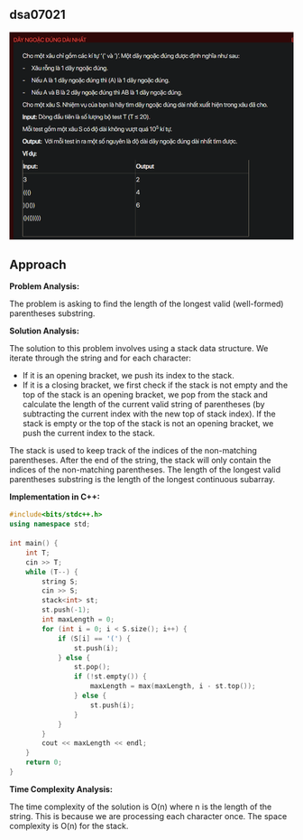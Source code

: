 ## dsa07021
![alt text](image.png)
## Approach
**Problem Analysis:**

The problem is asking to find the length of the longest valid (well-formed) parentheses substring.

**Solution Analysis:**

The solution to this problem involves using a stack data structure. We iterate through the string and for each character:
- If it is an opening bracket, we push its index to the stack.
- If it is a closing bracket, we first check if the stack is not empty and the top of the stack is an opening bracket, we pop from the stack and calculate the length of the current valid string of parentheses (by subtracting the current index with the new top of stack index). If the stack is empty or the top of the stack is not an opening bracket, we push the current index to the stack.

The stack is used to keep track of the indices of the non-matching parentheses. After the end of the string, the stack will only contain the indices of the non-matching parentheses. The length of the longest valid parentheses substring is the length of the longest continuous subarray.

**Implementation in C++:**

```cpp
#include<bits/stdc++.h>
using namespace std;

int main() {
    int T;
    cin >> T;
    while (T--) {
        string S;
        cin >> S;
        stack<int> st;
        st.push(-1);
        int maxLength = 0;
        for (int i = 0; i < S.size(); i++) {
            if (S[i] == '(') {
                st.push(i);
            } else {
                st.pop();
                if (!st.empty()) {
                    maxLength = max(maxLength, i - st.top());
                } else {
                    st.push(i);
                }
            }
        }
        cout << maxLength << endl;
    }
    return 0;
}
```

**Time Complexity Analysis:**

The time complexity of the solution is O(n) where n is the length of the string. This is because we are processing each character once. The space complexity is O(n) for the stack.